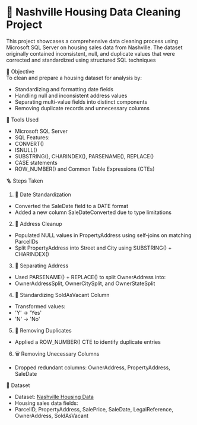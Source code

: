 # 🧹 Nashville Housing Data Cleaning Project  
This project showcases a comprehensive data cleaning process using Microsoft SQL Server on housing sales data from Nashville. The dataset originally contained inconsistent, null, and duplicate values that were corrected and standardized using structured SQL techniques

🎯 Objective  
To clean and prepare a housing dataset for analysis by:
- Standardizing and formatting date fields
- Handling null and inconsistent address values
- Separating multi-value fields into distinct components
- Removing duplicate records and unnecessary columns
  
🧰 Tools Used
- Microsoft SQL Server
- SQL Features:
- CONVERT()
- ISNULL()
- SUBSTRING(), CHARINDEX(), PARSENAME(), REPLACE()
- CASE statements
- ROW_NUMBER() and Common Table Expressions (CTEs)

🪜 Steps Taken
1. 📅 Date Standardization
- Converted the SaleDate field to a DATE format
- Added a new column SaleDateConverted due to type limitations
2. 🏡 Address Cleanup
- Populated NULL values in PropertyAddress using self-joins on matching ParcelIDs
- Split PropertyAddress into Street and City using SUBSTRING() + CHARINDEX()
3. 👤 Separating Address
- Used PARSENAME() + REPLACE() to split OwnerAddress into:
- OwnerAddressSplit, OwnerCitySplit, and OwnerStateSplit
4. 🧾 Standardizing SoldAsVacant Column
- Transformed values:
- 'Y' → 'Yes'
- 'N' → 'No'
5. 🔁 Removing Duplicates
- Applied a ROW_NUMBER() CTE to identify duplicate entries
6. 🗑️ Removing Unecessary Columns
- Dropped redundant columns: OwnerAddress, PropertyAddress, SaleDate

📂 Dataset
- Dataset: [Nashville Housing Data](https://www.kaggle.com/datasets/tmthyjames/nashville-housing-data)
- Housing sales data fields:
- ParcelID, PropertyAddress, SalePrice, SaleDate, LegalReference, OwnerAddress, SoldAsVacant
